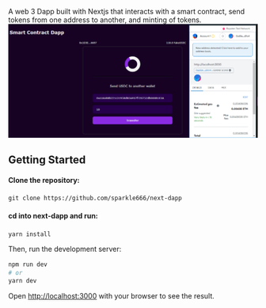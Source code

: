 A web 3 Dapp built with Nextjs that interacts with a smart contract, send tokens from one address to another, and minting of tokens.
![Screenshot](next-dapp.PNG)
## Getting Started

#### Clone the repository:
``` git clone https://github.com/sparkle666/next-dapp ```

#### cd into next-dapp and run:

``` yarn install ```

Then, run the development server:

```bash
npm run dev
# or
yarn dev
```

Open [http://localhost:3000](http://localhost:3000) with your browser to see the result.


